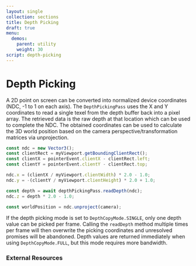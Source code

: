 ```yaml
---
layout: single
collection: sections
title: Depth Picking
draft: true
menu:
  demos:
    parent: utility
    weight: 30
script: depth-picking
---
```


# Depth Picking

A 2D point on screen can be converted into normalized device coordinates (NDC, -1 to 1 on each axis). The `DepthPickingPass` uses the X and Y coordinates to read a single texel from the depth buffer back into a pixel array. The retrieved data is the raw depth at that location which can be used to complete the NDC. The obtained coordinates can be used to calculate the 3D world position based on the camera perspective/transformation matrices via unprojection.

```ts
const ndc = new Vector3();
const clientRect = myViewport.getBoundingClientRect();
const clientX = pointerEvent.clientX - clientRect.left;
const clientY = pointerEvent.clientY - clientRect.top;

ndc.x = (clientX / myViewport.clientWidth) * 2.0 - 1.0;
ndc.y = -(clientY / myViewport.clientHeight) * 2.0 + 1.0;

const depth = await depthPickingPass.readDepth(ndc);
ndc.z = depth * 2.0 - 1.0;

const worldPosition = ndc.unproject(camera);
```

If the depth picking mode is set to `DepthCopyMode.SINGLE`, only one depth value can be picked per frame. Calling the `readDepth` method multiple times per frame will then overwrite the picking coordinates and unresolved promises will be abandoned. Depth values are returned immediately when using `DepthCopyMode.FULL`, but this mode requires more bandwidth.

### External Resources
